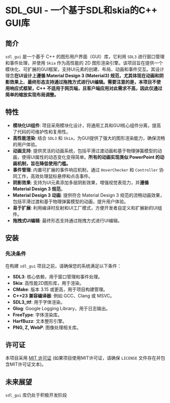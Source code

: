 # SDL_GUI - 一个基于SDL和skia的C++ GUI库

## 简介

`sdl_gui` 是一个基于 C++ 的图形用户界面（GUI）库，它利用 `SDL3` 进行窗口管理和事件处理，并使用 `Skia` 作为高性能的 2D 图形渲染引擎。该项目旨在提供一个模块化、可扩展的GUI框架，支持UI元素的创建、布局、动画和事件交互。其设计理念**在UI设计上遵循 Material Design 3 (Material3) 规范，尤其体现在动画和阴影效果上**。**最终形态支持通过拖拽方式进行UI编辑。需要注意的是，本项目不使用响应式框架，C++ 不适用于网页端，且客户端应用对此需求不高，因此仅通过简单的缩放实现布局调整。**

## 特性

*   **模块化UI组件**: 项目采用模块化设计，将通用工具和GUI核心组件分离，提高了代码的可维护性和复用性。
*   **高性能渲染**: 结合 `SDL3` 和 `Skia`，为GUI提供了强大的图形渲染能力，确保流畅的用户体验。
*   **动画支持**: 提供灵活的动画系统，包括平滑过渡动画和基于物理弹簧模型的动画，使得UI属性的动态变化变得简单。**所有的动画实现类似 PowerPoint 的动画机制，旨在降低使用门槛。**
*   **事件管理**: 内置可扩展的事件响应机制，通过 `HoverChecker` 和 `Controller` 协同工作，高效处理鼠标悬停和点击事件。
*   **阴影效果**: 支持为UI元素添加多层阴影效果，增强视觉表现力，并**遵循 Material Design 3 规范**。
*   **Material Design 3 动画**: 提供符合 Material Design 3 规范的流畅动画效果，包括平滑过渡和基于物理弹簧模型的动画，提升用户体验。
*   **易于扩展**: 利用编译时反射和UI工厂模式，方便开发者自定义和扩展新的UI组件。
*   **拖拽式UI编辑**: 最终形态支持通过拖拽方式进行UI编辑。

## 安装

### 先决条件

在构建 `sdl_gui` 项目之前，请确保您的系统满足以下条件：

*   **SDL3**: 核心依赖，用于窗口管理和事件处理。
*   **Skia**: 高性能2D图形库，用于渲染。
*   **CMake**: 版本 3.15 或更高，用于项目构建管理。
*   **C++23 兼容编译器**: 例如 GCC、Clang 或 MSVC。
*   **SDL3_ttf**: 用于字体渲染。
*   **Glog**: Google Logging Library，用于日志输出。
*   **FreeType**: 字体渲染库。
*   **HarfBuzz**: 文本整形引擎。
*   **PNG, Z, WebP**: 图像处理相关库。


## 许可证

本项目采用 [MIT 许可证](LICENSE) (如果项目使用MIT许可证，请确保 `LICENSE` 文件存在并包含MIT许可证文本)。

## 未来展望

`sdl_gui` 库仍处于积极开发阶段
